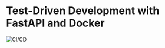 # Test-Driven Development with FastAPI and Docker

![CI/CD](https://github.com/theemmjay/fastapi-tdd-docker/workflows/Continuous%20Integration%20and%20Delivery/badge.svg?branch=main)
